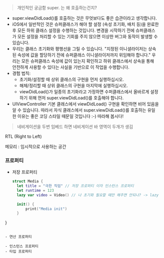 > 개인적인 궁금함
> super. 는 왜 호출하는건지?

- super.viewDidLoad()를 호출하는 것은 무엇보다도 좋은 습관이라고 생각합니다.
- iOS에서 일반적인 것은 슈퍼클래스가 해야 할 설정 (속성 초기화, 배치 등)을 완료한 후 모든 하위 클래스 설정을 수행하는 것입니다. 변경을 시작하기 전에 슈퍼클래스가 모든 설정을 처리할 수 있는 기회를 주지 않으면 이상한 버그와 동작이 발생할 수 있습니다.
- 우리는 클래스 초기화와 평행선을 그릴 수 있습니다. "지정된 이니셜라이저는 상속된 속성에 값을 할당하기 전에 슈퍼클래스 이니셜라이저까지 위임해야 합니다." 우리는 모든 슈퍼클래스 속성에 값이 있는지 확인하고 하위 클래스에서 상속을 통해 안전하게 사용할 수 있다는 사실을 기반으로 이 작업을 수행합니다.
- 경험 법칙:  
    - 초기화/설정할 때 상위 클래스의 구현을 먼저 실행하십시오.  
    - 해체/정리할 때 상위 클래스의 구현을 마지막에 실행하십시오.  
    - viewDidLoad()가 일종의 초기화라고 가정하면 수퍼클래스에서 올바르게 설정하기 위해 먼저 super.viewDidLoad()를 호출해야 합니다.
- UIViewController 기본 클래스에서 viewDidLoad() 구현을 확인하면 비어 있음을 알 수 있습니다. 따라서 자식 클래스에서 super.viewDidLoad()를 호출하는 유일한 이유는 좋은 코딩 스타일 때문일 것입니다 :-) 따라해 봅시다!

> 네비게이션을 두번 임베드 하면 네비게이션 바 영역이 두개가 생김

RTL (Right to Left)

메모리 : 임시적으로 사용하는 공간


### 프로퍼티
- 저장 프로퍼티
  ```swift
  struct Media {
    let title = "극한 직업" // 저장 프로퍼티 이자 인스턴스 프로퍼티
    let runtime = 123
    lazy var video = Video() // 나 초기화 필요할 때만 해주면 안되나? -> lazy
    
    init() {
        print("Media init")
    }
}
```

- 연산 프로퍼티

- 인스턴스 프로퍼티
- 타입 프로퍼티
